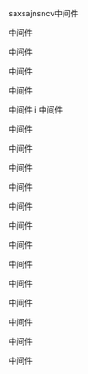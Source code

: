 saxsajnsncv中间件

中间件

中间件

中间件

中间件

中间件
i
中间件

中间件

中间件

中间件

中间件

中间件

中间件

中间件

中间件

中间件

中间件

中间件

中间件

中间件

